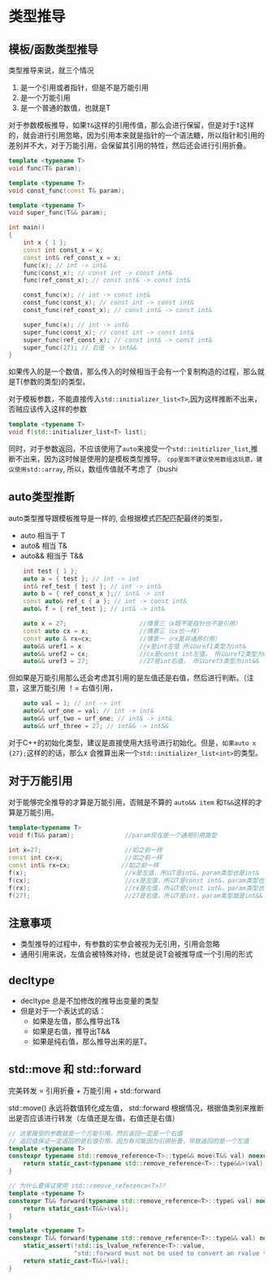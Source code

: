 # 类型推导

## 模板/函数类型推导

类型推导来说，就三个情况

1. 是一个引用或者指针，但是不是万能引用
2. 是一个万能引用
3. 是一个普通的数值，也就是T

对于参数模板推导，如果`T&`这样的引用传值，那么会进行保留，但是对于`T`这样的，就会进行引用忽略，因为引用本来就是指针的一个语法糖，所以指针和引用的差别并不大，对于万能引用，会保留其引用的特性，然后还会进行引用折叠。

```c++
template <typename T>
void func(T& param);

template <typename T>
void const_func(const T& param);

template <typename T>
void super_func(T&& param);

int main()
{
    int x { 1 };
    const int const_x = x;
    const int& ref_const_x = x;
    func(x); // int -> int&
    func(const_x); // const int -> const int&
    func(ref_const_x); // const int& -> const int&

    const_func(x); // int -> const int&
    const_func(const_x); // const int -> const int&
    const_func(ref_const_x); // const int& -> const int&

    super_func(x); // int -> int&
    super_func(const_x); // const int -> const int&
    super_func(ref_const_x); // const int& -> const int&
    super_func(27); // 右值 -> int&& 
}
```
如果传入的是一个数值，那么传入的时候相当于会有一个复制构造的过程，那么就是T(参数的类型)的类型，

对于模板参数，不能直接传入`std::initializer_list<T>`,因为这样推断不出来，否贼应该传入这样的参数

```c++
template <typename T>
void f(std::initializer_list<T> list);
```

同时，对于参数返回，不应该使用了`auto`来接受一个`std::initizlizer_list`,推断不出来，因为这时候是使用的是模板类型推导。
`cpp里面不建议使用数组这玩意，建议使用std::array`,   所以，数组传值就不考虑了（bushi

## auto类型推断

auto类型推导跟模板推导是一样的, 会根据模式匹配匹配最终的类型，

- auto 相当于 T
- auto& 相当 T&
- auto&& 相当于 T&&

```c++
    int test { 1 };
    auto a = { test }; // int -> int
    int& ref_test { test }; // int -> int&
    auto b = { ref_const_x };// int& -> int
    const auto& ref_c { a }; // int -> const int&
    auto& f = { ref_test }; // int& -> int&

    auto x = 27;                    //情景三（x既不是指针也不是引用）
    const auto cx = x;              //情景三（cx也一样）
    const auto & rx=cx;             //情景一（rx是非通用引用）
    auto&& uref1 = x                //x是int左值 所以uref1类型为int&
    auto&& uref2 = cx;              //cx是const int左值， 所以uref2类型为const int&
    auto&& uref3 = 27;              //27是int右值， 所以uref3类型为int&&

```

但如果是万能引用那么还会考虑其引用的是左值还是右值，然后进行判断。（注意，这里万能引用 ！= 右值引用，
```c++
    auto val = 1; // int -> int
    auto&& urf_one = val; // int -> int&
    auto&& urf_two = urf_one; // int& -> int&
    auto&& urf_three = 27; // int&& -> int&&
```

对于C++的初始化类型，建议是直接使用大括号进行初始化。但是，`如果auto x {27};`这样的的话，那么x 会推算出来一个`std::initializer_list<int>`的类型。

## 对于万能引用

对于能够完全推导的才算是万能引用，否贼是不算的 `auto&& item` 和`T&&`这样的才算是万能引用。

```c++
template<typename T>
void f(T&& param);              //param现在是一个通用引用类型
		
int x=27;                       //如之前一样
const int cx=x;                 //如之前一样
const int& rx=cx;              //如之前一样
f(x);                           //x是左值，所以T是int&，param类型也是int&
f(cx);                          //cx是左值，所以T是const int&，param类型也是const int&
f(rx);                          //rx是左值，所以T是const int&，param类型也是const int&
f(27);                          //27是右值，所以T是int，param类型就是int&&
```

## 注意事项

- 类型推导的过程中，有参数的实参会被视为无引用，引用会忽略
- 通用引用来说，左值会被特殊对待，也就是说T会被推导成一个引用的形式

## decltype

- decltype 总是不加修改的推导出变量的类型
- 但是对于一个表达式的话：
  - 如果是左值，那么推导出T&
  - 如果是右值，推导出T&&
  - 如果是纯右值，那么推导出来的是T。

## std::move 和 std::forward

完美转发 = 引用折叠 + 万能引用 + std::forward

std::move() 永远将数值转化成左值， std::forward 根据情况，根据值类别来推断出是否应该进行转发（左值还是左值，右值还是右值）

```c++
// 这里接受的参数就是一个万能引用，然后返回一定是一个右值
// 返回值保证一定返回的是右值引用，因为有可能因为引用折叠，导致返回的是一个左值
template <typename T>
constexpr typename std::remove_reference<T>::type&& move(T&& val) noexcept {
    return static_cast<typename std::remove_reference<T>::type&&>(val);
}

// 为什么要保证使用 std::remove_reference<T>??
template <typename T>
constexpr T&& forward(typename std::remove_reference<T>::type& val) noexcept {
    return static_cast<T&&>(val);
}

template <typename T>
constexpr T&& forward(typename std::remove_reference<T>::type&& val) noexcept {
    static_assert(!std::is_lvalue_reference<T>::value,
                  "std::forward must not be used to convert an rvalue to an lvalue");
    return static_cast<T&&>(val);
}
```